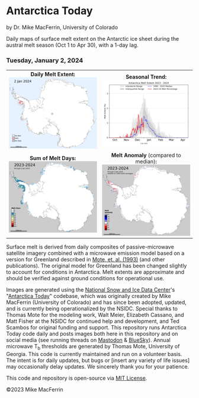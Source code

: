 # Antarctica Today

by Dr. Mike MacFerrin, University of Colorado

Daily maps of surface melt extent on the Antarctic ice sheet during the austral melt season (Oct 1 to Apr 30), with a 1-day lag.

### **<!--date_long_start-->Tuesday, January 2, 2024<!--date_long_end-->**
<!--The "date_long_start" and "date_long_end" html-comment tags above are so the add_date_to_readme.py script can find and dynamically replace the date in this README.md every time the images are updated. Do not remove them unless the code no longer uses add_date_to_readme.py-->
<!--Same goes for the "contains_short_date_start" and "contains_short_date_end" comments below.-->
<!--Note: The "_start" tags and the "_end" tags should remain on the same line. The script searches line-by-line for both tags in a single text line.-->
<table>
  <tr>
    <td align='center' width='50%' padding='0px'><b>Daily Melt Extent:</b><br>
<!--contains_short_date_start--><img src="./images/R0_daily_2024.01.02.png"/><!--contains_short_date_end--></td>
    <td align='center' width='50%' padding='0px'><b>Seasonal Trend:</b><br>
    <!--contains_short_date_start--><img src="./images/R0_line_plot_2024.01.02.png"/><!--contains_short_date_end--></td>
  </tr>
  <tr>
    <td align='center' padding='0px'><b>Sum of Melt Days:</b><br>
    <!--contains_short_date_start--><img src="./images/R0_sum_2024.01.02.png"/><!--contains_short_date_end--></td>
    <td align='center' padding='0px'><b>Melt Anomaly</b> (compared to median)<b>:</b><br>
    <!--contains_short_date_start--><img src="./images/R0_anomaly_2024.01.02.png"/><!--contains_short_date_end--></td>
  </tr>
</table>

Surface melt is derived from daily composites of passive-microwave satellite imagery combined with a microwave emission model based on a version for Greenland described in [Mote, et. al. (1993)](doi.org/10.3189/S0260305500012891) (and other publications). The original model for Greenland has been changed slightly to account for conditions in Antarctica. Melt extents are approximate and should be verified against ground conditions for operational use.

Images are generated using the [National Snow and Ice Data Center](https://nsidc.org/home)'s "[Antarctica Today](https://github.com/nsidc/Antarctica_Today)" codebase, which was originally created by Mike MacFerrin (University of Colorado) and has since been adopted, updated, and is currently being operationalized by the NSIDC. Special thanks to Thomas Mote for the modeling work, Walt Meier, Elizabeth Cassano, and Matt Fisher at the NSIDC for continued help and development, and Ted Scambos for original funding and support. This repository runs Antarctica Today code daily and posts images both here in this repository and on social media (see running threads on [Mastodon](https://spore.social/@icesheetmike/111600065279948308) & [BlueSky](https://bsky.app/profile/icesheetmike.bsky.social/post/3kgry325kmf2r)). Annual microwave T<sub>b</sub> thresholds are generated by Thomas Mote, University of Georgia. This code is currently maintained and run on a volunteer basis. The intent is for daily updates, but bugs or [insert any variety of life issues] may occasionally delay updates. We sincerely thank you for your patience.

This code and repository is open-source via [MIT License](https://github.com/mmacferrin/antarctica_today_social/blob/main/LICENSE).

©2023 Mike MacFerrin
